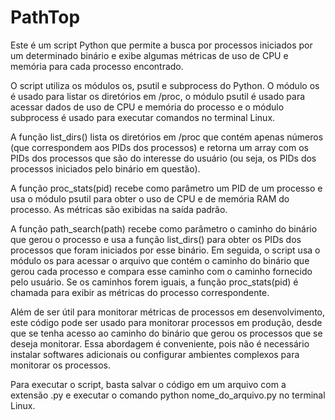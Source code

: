 # PathTop


Este é um script Python que permite a busca por processos iniciados por um determinado binário e exibe algumas métricas de uso de CPU e memória para cada processo encontrado.

O script utiliza os módulos os, psutil e subprocess do Python. O módulo os é usado para listar os diretórios em /proc, o módulo psutil é usado para acessar dados de uso de CPU e memória do processo e o módulo subprocess é usado para executar comandos no terminal Linux.

A função list_dirs() lista os diretórios em /proc que contém apenas números (que correspondem aos PIDs dos processos) e retorna um array com os PIDs dos processos que são do interesse do usuário (ou seja, os PIDs dos processos iniciados pelo binário em questão).

A função proc_stats(pid) recebe como parâmetro um PID de um processo e usa o módulo psutil para obter o uso de CPU e de memória RAM do processo. As métricas são exibidas na saída padrão.

A função path_search(path) recebe como parâmetro o caminho do binário que gerou o processo e usa a função list_dirs() para obter os PIDs dos processos que foram iniciados por esse binário. Em seguida, o script usa o módulo os para acessar o arquivo que contém o caminho do binário que gerou cada processo e compara esse caminho com o caminho fornecido pelo usuário. Se os caminhos forem iguais, a função proc_stats(pid) é chamada para exibir as métricas do processo correspondente.

Além de ser útil para monitorar métricas de processos em desenvolvimento, este código pode ser usado para monitorar processos em produção, desde que se tenha acesso ao caminho do binário que gerou os processos que se deseja monitorar. Essa abordagem é conveniente, pois não é necessário instalar softwares adicionais ou configurar ambientes complexos para monitorar os processos.

Para executar o script, basta salvar o código em um arquivo com a extensão .py e executar o comando python nome_do_arquivo.py no terminal Linux.
